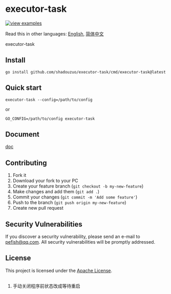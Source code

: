 # executor-task

[![view examples](https://img.shields.io/badge/learn%20by-examples-0C8EC5.svg?style=for-the-badge&logo=go)](https://github.com/shadouzuo/executor-task)

Read this in other languages: [English](README.md), [简体中文](README_zh-cn.md)

executor-task

## Install

```
go install github.com/shadouzuo/executor-task/cmd/executor-task@latest
```

## Quick start

```shell script
executor-task --config=/path/to/config
```

or

```shell script
GO_CONFIG=/path/to/config executor-task
```

## Document

[doc](https://godoc.org/github.com/shadouzuo/executor-task)

## Contributing

1. Fork it
2. Download your fork to your PC
3. Create your feature branch (`git checkout -b my-new-feature`)
4. Make changes and add them (`git add .`)
5. Commit your changes (`git commit -m 'Add some feature'`)
6. Push to the branch (`git push origin my-new-feature`)
7. Create new pull request

## Security Vulnerabilities

If you discover a security vulnerability, please send an e-mail to [pefish@qq.com](mailto:pefish@qq.com). All security vulnerabilities will be promptly addressed.

## License

This project is licensed under the [Apache License](LICENSE).

## 

1. 手动关闭程序前状态改成等待重启
